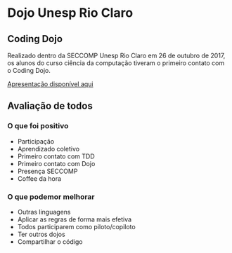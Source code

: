 # Dojo Unesp Rio Claro

## Coding Dojo

Realizado dentro da SECCOMP Unesp Rio Claro em 26 de outubro de 2017, os alunos do curso ciência da computação tiveram o primeiro contato com o Coding Dojo.


[Apresentação disponível aqui](https://www.slideshare.net/OrlandoSaraivaJnior/coding-dojo-uma-prtica-com-python)

## Avaliação de todos


### O que foi positivo

- Participação
- Aprendizado coletivo
- Primeiro contato com TDD
- Primeiro contato com Dojo
- Presença SECCOMP
- Coffee da hora

### O que podemor melhorar

- Outras linguagens
- Aplicar as regras de forma mais efetiva
- Todos participarem como piloto/copiloto
- Ter outros dojos
- Compartilhar o código
